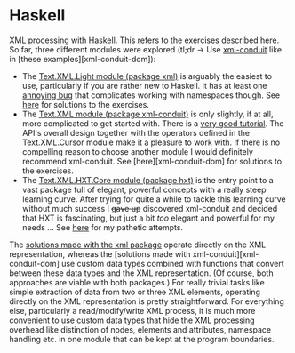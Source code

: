 # Haskell

XML processing with Haskell. This refers to the exercises described
[here](../README.md). So far, three different modules were explored (tl;dr → Use
[xml-conduit] like in [these examples][xml-conduit-dom]):

  * The [Text.XML.Light module (package xml)][xml] is arguably the easiest to
    use, particularly if you are rather new to Haskell. It has at least one
    [annoying bug](https://github.com/GaloisInc/xml/issues/10) that complicates
    working with namespaces though. See [here][xml-examples] for solutions to
    the exercises.
  * The [Text.XML module (package xml-conduit)][xml-conduit] is only slightly,
    if at all, more complicated to get started with. There is a [very good
    tutorial](https://www.yesodweb.com/book/xml). The API's overall design
    together with the operators defined in the Text.XML.Cursor module make it a
    pleasure to work with. If there is no compelling reason to choose another
    module I would definitely recommend xml-conduit. See
    [here][xml-conduit-dom] for solutions to the exercises.
  * The [Text.XML.HXT.Core module (package hxt)][hxt] is the entry point to a
    vast package full of elegant, powerful concepts with a really steep learning
    curve. After trying for quite a while to tackle this learning curve without
    much success I ~~gave up~~ discovered xml-conduit and decided that HXT is
    fascinating, but just a bit *too* elegant and powerful for my needs ... See
    [here][hxt-examples] for my pathetic attempts.

The [solutions made with the xml package][xml-examples] operate directly on the
XML representation, whereas the [solutions made with
xml-conduit][xml-conduit-dom] use custom data types combined with functions that
convert between these data types and the XML representation. (Of course, both
approaches are viable with both packages.) For really trivial tasks like simple
extraction of data from two or three XML elements, operating directly on the XML
representation is pretty straightforward. For everything else, particularly a
read/modify/write XML process, it is much more convenient to use custom data
types that hide the XML processing overhead like distinction of nodes, elements
and attributes, namespace handling etc. in one module that can be kept at the
program boundaries.

[xml]: https://hackage.haskell.org/package/xml
[xml-examples]: ./package-xml/
[xml-conduit]: https://hackage.haskell.org/package/xml-conduit
[xml-conduit-examples]: ./package-xml-conduit-dom/
[hxt]: https://hackage.haskell.org/package/hxt
[hxt-examples]: ./package-hxt/
